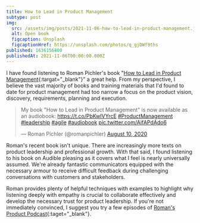```yaml
---
title: How to Lead in Product Management
subtype: post
img:
  src: /assets/img/posts/2021-11-06-how-to-lead-in-product-management.jpg
  alt: Open book
  figcaption: Unsplash
  figcaptionHref: https://unsplash.com/photos/q_gjDWf9ths
published: 1636156800
publishedAt: 2021-11-06T00:00:00.000Z
---
```

I have found listening to Roman Pichler's book "[How to Lead in Product Management](https://www.audible.co.uk/pd/How-to-Lead-in-Product-Management-Audiobook/B08FCWFLZM){:targat="_blank"}" a great help. From my perspective, I believe the vast majority of books and training materials that I'd found to date for product management had too narrow a focus on the product vision, discovery, requirements, planning and execution.

<!-- more -->

<blockquote class="twitter-tweet"><p lang="en" dir="ltr">My book &quot;How to Lead in Product Management&quot; is now available as an audiobook: <a href="https://t.co/PbKwIVYrcE">https://t.co/PbKwIVYrcE</a> <a href="https://twitter.com/hashtag/ProductManagement?src=hash&amp;ref_src=twsrc%5Etfw">#ProductManagement</a> <a href="https://twitter.com/hashtag/leadership?src=hash&amp;ref_src=twsrc%5Etfw">#leadership</a> <a href="https://twitter.com/hashtag/agile?src=hash&amp;ref_src=twsrc%5Etfw">#agile</a> <a href="https://twitter.com/hashtag/audiobook?src=hash&amp;ref_src=twsrc%5Etfw">#audiobook</a> <a href="https://t.co/AifAPdAdo6">pic.twitter.com/AifAPdAdo6</a></p>&mdash; Roman Pichler (@romanpichler) <a href="https://twitter.com/romanpichler/status/1292743718446014465?ref_src=twsrc%5Etfw">August 10, 2020</a></blockquote> <script async src="https://platform.twitter.com/widgets.js" charset="utf-8"></script>

Roman's recent book isn't unique. There are increasingly more texts on product leadership and professional growth. With that said, I found listening to his book on Audible pleasing as it covers what I feel is nearly universally assumed. We're already fantastic communicators equipped with the necessary armour to receive difficult feedback during challenging conversations with customers and stakeholders.

Roman provides plenty of helpful techniques with examples to highlight why listening deeply with empathy is crucial to collaborate effectively and develop the necessary trust for product leadership. If you're not immediately convinced, I suggest you try a few episodes of [Roman's Product Podcast](https://www.romanpichler.com/podcast/){:taget="_blank"}.
